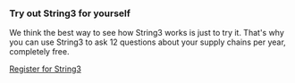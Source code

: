 <h3>Try out String3 for yourself</h3>
<p>We think the best way to see how String3 works is just to try it. That's why you can use String3 to ask 12 questions about your supply chains per year, completely free.</p>
<p class="button register-button">
		<a href="https://app.getstring3.com/account/register/">
			Register for String3
		</a>
	</p>
